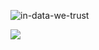 

![in-data-we-trust](https://github.com/user-attachments/assets/b7fa0b15-612c-418e-b283-a2ca87227743)

<img align="center" src="https://profile-pizza.liara.run/generate/Seyedsahel/?textcolor=b5b5b5/?bgcolor=232323" />
